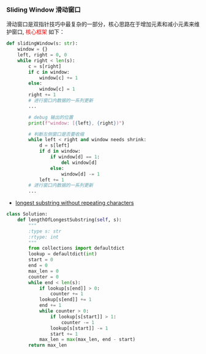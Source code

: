### Sliding Window 滑动窗口 
滑动窗口是双指针技巧中最复杂的一部分，核心思路在于增加元素和减小元素来维护窗口, <font color="red"> 核心框架 </font> 如下： 
```python 
def slidingWindow(s: str):
    window = {}
    left, right = 0, 0
    while right < len(s):
        c = s[right]
        if c in window:
            window[c] += 1
        else:
            window[c] = 1
        right += 1
        # 进行窗口内数据的一系列更新
        ...

        # debug 输出的位置
        print(f"window: [{left}, {right})")

        # 判断左侧窗口是否要收缩
        while left < right and window needs shrink:
            d = s[left]
            if d in window:
                if window[d] == 1:
                    del window[d]
                else:
                    window[d] -= 1
            left += 1
        # 进行窗口内数据的一系列更新 
        ... 
```    

- [ longest substring without repeating characters ]( https://leetcode.cn/problems/longest-substring-without-repeating-characters )  
```python 
class Solution:
    def lengthOfLongestSubstring(self, s):
        """
        :type s: str
        :rtype: int
        """
        from collections import defaultdict
        lookup = defaultdict(int)
        start = 0
        end = 0
        max_len = 0
        counter = 0
        while end < len(s):
            if lookup[s[end]] > 0:
                counter += 1
            lookup[s[end]] += 1
            end += 1
            while counter > 0:
                if lookup[s[start]] > 1:
                    counter -= 1
                lookup[s[start]] -= 1
                start += 1
            max_len = max(max_len, end - start)
        return max_len 
```
